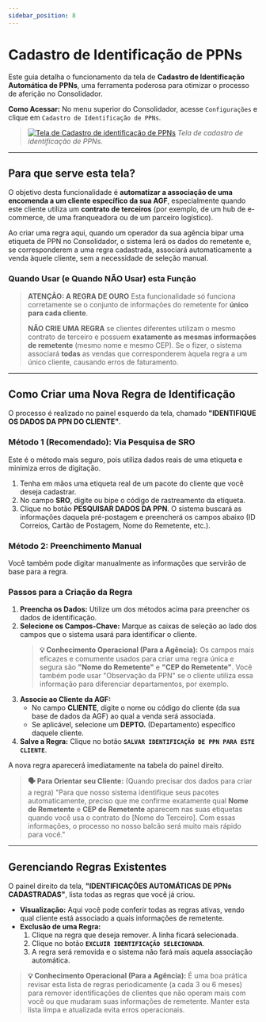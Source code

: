 ```yaml
---
sidebar_position: 8
---
```


# Cadastro de Identificação de PPNs

Este guia detalha o funcionamento da tela de **Cadastro de Identificação Automática de PPNs**, uma ferramenta poderosa para otimizar o processo de aferição no Consolidador.

**Como Acessar:** No menu superior do Consolidador, acesse `Configurações` e clique em `Cadastro de Identificação de PPNs`.

> [![Tela de Cadastro de identificação de PPNs](/img/cadastro_identificacao_ppns/cadastro-identificacao-ppns.png)](/img/cadastro_identificacao_ppns/cadastro-identificacao-ppns.png)
> *Tela de cadastro de identificação de PPNs.*

---

## Para que serve esta tela?

O objetivo desta funcionalidade é **automatizar a associação de uma encomenda a um cliente específico da sua AGF**, especialmente quando este cliente utiliza um **contrato de terceiros** (por exemplo, de um hub de e-commerce, de uma franqueadora ou de um parceiro logístico).

Ao criar uma regra aqui, quando um operador da sua agência bipar uma etiqueta de PPN no Consolidador, o sistema lerá os dados do remetente e, se corresponderem a uma regra cadastrada, associará automaticamente a venda àquele cliente, sem a necessidade de seleção manual.

### Quando Usar (e Quando NÃO Usar) esta Função

> **ATENÇÃO: A REGRA DE OURO**
> Esta funcionalidade só funciona corretamente se o conjunto de informações do remetente for **único para cada cliente**.
>
> **NÃO CRIE UMA REGRA** se clientes diferentes utilizam o mesmo contrato de terceiro e possuem **exatamente as mesmas informações de remetente** (mesmo nome e mesmo CEP). Se o fizer, o sistema associará **todas** as vendas que corresponderem àquela regra a um único cliente, causando erros de faturamento.

---

## Como Criar uma Nova Regra de Identificação

O processo é realizado no painel esquerdo da tela, chamado **"IDENTIFIQUE OS DADOS DA PPN DO CLIENTE"**.

### Método 1 (Recomendado): Via Pesquisa de SRO

Este é o método mais seguro, pois utiliza dados reais de uma etiqueta e minimiza erros de digitação.

1.  Tenha em mãos uma etiqueta real de um pacote do cliente que você deseja cadastrar.
2.  No campo **SRO**, digite ou bipe o código de rastreamento da etiqueta.
3.  Clique no botão **PESQUISAR DADOS DA PPN**. O sistema buscará as informações daquela pré-postagem e preencherá os campos abaixo (ID Correios, Cartão de Postagem, Nome do Remetente, etc.).

### Método 2: Preenchimento Manual

Você também pode digitar manualmente as informações que servirão de base para a regra.

### Passos para a Criação da Regra

1.  **Preencha os Dados:** Utilize um dos métodos acima para preencher os dados de identificação.
2.  **Selecione os Campos-Chave:** Marque as caixas de seleção ao lado dos campos que o sistema usará para identificar o cliente.
    > **💡 Conhecimento Operacional (Para a Agência):** Os campos mais eficazes e comumente usados para criar uma regra única e segura são **"Nome do Remetente"** e **"CEP do Remetente"**. Você também pode usar "Observação da PPN" se o cliente utiliza essa informação para diferenciar departamentos, por exemplo.
3.  **Associe ao Cliente da AGF:**
    * No campo **CLIENTE**, digite o nome ou código do cliente (da sua base de dados da AGF) ao qual a venda será associada.
    * Se aplicável, selecione um **DEPTO.** (Departamento) específico daquele cliente.
4.  **Salve a Regra:** Clique no botão **`SALVAR IDENTIFICAÇÃO DE PPN PARA ESTE CLIENTE`**.

A nova regra aparecerá imediatamente na tabela do painel direito.

> **🗣️ Para Orientar seu Cliente:** (Quando precisar dos dados para criar a regra) "Para que nosso sistema identifique seus pacotes automaticamente, preciso que me confirme exatamente qual **Nome de Remetente** e **CEP de Remetente** aparecem nas suas etiquetas quando você usa o contrato do [Nome do Terceiro]. Com essas informações, o processo no nosso balcão será muito mais rápido para você."

---

## Gerenciando Regras Existentes

O painel direito da tela, **"IDENTIFICAÇÕES AUTOMÁTICAS DE PPNs CADASTRADAS"**, lista todas as regras que você já criou.

* **Visualização:** Aqui você pode conferir todas as regras ativas, vendo qual cliente está associado a quais informações de remetente.
* **Exclusão de uma Regra:**
    1.  Clique na regra que deseja remover. A linha ficará selecionada.
    2.  Clique no botão **`EXCLUIR IDENTIFICAÇÃO SELECIONADA`**.
    3.  A regra será removida e o sistema não fará mais aquela associação automática.

> **💡 Conhecimento Operacional (Para a Agência):** É uma boa prática revisar esta lista de regras periodicamente (a cada 3 ou 6 meses) para remover identificações de clientes que não operam mais com você ou que mudaram suas informações de remetente. Manter esta lista limpa e atualizada evita erros operacionais.